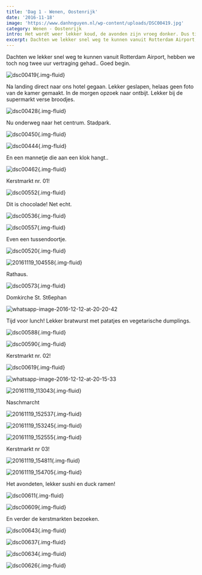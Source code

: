 ```yaml
---
title: 'Dag 1 - Wenen, Oostenrijk'
date: '2016-11-18'
image: 'https://www.danhnguyen.nl/wp-content/uploads/DSC00419.jpg'
category: Wenen - Oostenrijk
intro: Het wordt weer lekker koud, de avonden zijn vroeg donker. Dus tijd om en nog kouder plekje op te zoeken dan Nederland. Dit keer naar Wenen in Oostenrijk om ‘vroeg’ de kerstmarkten te bezoeken.
excerpt: Dachten we lekker snel weg te kunnen vanuit Rotterdam Airport, hebben we toch nog twee uur vertraging gehad.. Goed begin.
---
```


Dachten we lekker snel weg te kunnen vanuit Rotterdam Airport, hebben we toch nog twee uur vertraging gehad.. Goed begin.

![dsc00419](https://www.danhnguyen.nl/wp-content/uploads/DSC00419-1024x576.jpg){.img-fluid}

Na landing direct naar ons hotel gegaan. Lekker geslapen, helaas geen foto van de kamer gemaakt. In de morgen opzoek naar ontbijt. Lekker bij de supermarkt verse broodjes.

![dsc00428](https://www.danhnguyen.nl/wp-content/uploads/DSC00428-1024x576.jpg){.img-fluid}

Nu onderweg naar het centrum. Stadpark.

![dsc00450](https://www.danhnguyen.nl/wp-content/uploads/DSC00450-1024x576.jpg){.img-fluid}

![dsc00444](https://www.danhnguyen.nl/wp-content/uploads/DSC00444-1024x576.jpg){.img-fluid}

En een mannetje die aan een klok hangt..

![dsc00462](https://www.danhnguyen.nl/wp-content/uploads/DSC00462-1024x576.jpg){.img-fluid}

Kerstmarkt nr. 01!

![dsc00552](https://www.danhnguyen.nl/wp-content/uploads/DSC00552-1024x576.jpg){.img-fluid}

Dit is chocolade! Net echt.

![dsc00536](https://www.danhnguyen.nl/wp-content/uploads/DSC00536-1024x576.jpg){.img-fluid}

![dsc00557](https://www.danhnguyen.nl/wp-content/uploads/DSC00557-1024x576.jpg){.img-fluid}

Even een tussendoortje.

![dsc00520](https://www.danhnguyen.nl/wp-content/uploads/DSC00520-1024x576.jpg){.img-fluid}

![20161119_104558](https://www.danhnguyen.nl/wp-content/uploads/20161119_104558-1024x576.jpg){.img-fluid}

Rathaus.

![dsc00573](https://www.danhnguyen.nl/wp-content/uploads/DSC00573-1024x576.jpg){.img-fluid}

Domkirche St. St6ephan

![whatsapp-image-2016-12-12-at-20-20-42](https://www.danhnguyen.nl/wp-content/uploads/WhatsApp-Image-2016-12-12-at-20.20.42-1024x995.jpeg)

Tijd voor lunch! Lekker bratwurst met patatjes en vegetarische dumplings.

![dsc00588](https://www.danhnguyen.nl/wp-content/uploads/DSC00588-1024x576.jpg){.img-fluid}

![dsc00590](https://www.danhnguyen.nl/wp-content/uploads/DSC00590-1024x576.jpg){.img-fluid}

Kerstmarkt nr. 02!

![dsc00619](https://www.danhnguyen.nl/wp-content/uploads/DSC00619-1024x576.jpg){.img-fluid}

![whatsapp-image-2016-12-12-at-20-15-33](https://www.danhnguyen.nl/wp-content/uploads/WhatsApp-Image-2016-12-12-at-20.15.33-1024x576.jpeg)

![20161119_113043](https://www.danhnguyen.nl/wp-content/uploads/20161119_113043-1024x576.jpg){.img-fluid}

Naschmarcht

![20161119_152537](https://www.danhnguyen.nl/wp-content/uploads/20161119_152537-1024x576.jpg){.img-fluid}

![20161119_153245](https://www.danhnguyen.nl/wp-content/uploads/20161119_153245-1024x576.jpg){.img-fluid}

![20161119_152555](https://www.danhnguyen.nl/wp-content/uploads/20161119_152555-1024x576.jpg){.img-fluid}

Kerstmarkt nr 03!

![20161119_154811](https://www.danhnguyen.nl/wp-content/uploads/20161119_154811-1024x576.jpg){.img-fluid}

![20161119_154705](https://www.danhnguyen.nl/wp-content/uploads/20161119_154705-1024x576.jpg){.img-fluid}

Het avondeten, lekker sushi en duck ramen!

![dsc00611](https://www.danhnguyen.nl/wp-content/uploads/DSC00611-1024x576.jpg){.img-fluid}

![dsc00609](https://www.danhnguyen.nl/wp-content/uploads/DSC00609-1024x576.jpg){.img-fluid}

En verder de kerstmarkten bezoeken.

![dsc00643](https://www.danhnguyen.nl/wp-content/uploads/DSC00643-1024x576.jpg){.img-fluid}

![dsc00637](https://www.danhnguyen.nl/wp-content/uploads/DSC00637-1024x576.jpg){.img-fluid}

![dsc00634](https://www.danhnguyen.nl/wp-content/uploads/DSC00634-1024x576.jpg){.img-fluid}

![dsc00626](https://www.danhnguyen.nl/wp-content/uploads/DSC00626-1024x576.jpg){.img-fluid}
